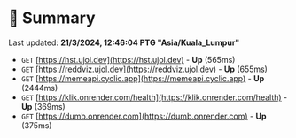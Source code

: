 # 📖 Summary
Last updated: **21/3/2024, 12:46:04 PTG "Asia/Kuala_Lumpur"**

- `GET` [https://hst.ujol.dev](https://hst.ujol.dev) - **Up** (565ms)
- `GET` [https://reddviz.ujol.dev](https://reddviz.ujol.dev) - **Up** (655ms)
- `GET` [https://memeapi.cyclic.app](https://memeapi.cyclic.app) - **Up** (2444ms)
- `GET` [https://klik.onrender.com/health](https://klik.onrender.com/health) - **Up** (369ms)
- `GET` [https://dumb.onrender.com](https://dumb.onrender.com) - **Up** (375ms)
